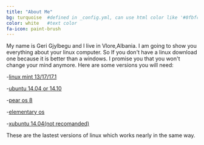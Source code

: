 ```yaml
---
title: "About Me"
bg: turquoise  #defined in _config.yml, can use html color like '#0fbfcf'
color: white   #text color
fa-icon: paint-brush
---
```


My name is Geri Gjylbegu and I live in Vlore,Albania.
I am going to show you everything about your linux computer.
So If you don't have a linux download one because it is better than a windows.
I promise you that you won't change your mind anymore.
Here are some versions you will need:
 
 -[linux mint 13/17/17.1](http://www.linuxmint.com/download_all.php)
 
 -[ubuntu 14.04 or 14.10](http://releases.ubuntu.com/14.04/ubuntu-14.04.1-desktop-i386.iso)
 
 -[pear os 8](http://download2us.softpedia.com/dl/8e10168805c6528e45b7f3fedff06cad/54a3cb46/500076309/linux/pearos8-i386.iso)
 
 -[elementary os](http://heanet.dl.sourceforge.net/project/elementaryos/stable/elementaryos-stable-i386.20130810.iso) 
 
 -[xubuntu 14.04(not recomanded)](http://cdimage.ubuntu.com/xubuntu/releases/14.04/release/xubuntu-14.04.1-desktop-i386.iso)
 
These are the lastest versions of linux which works nearly in the same way.
